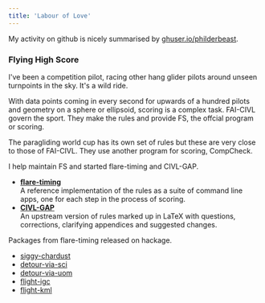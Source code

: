```yaml
---
title: 'Labour of Love'
---
```


My activity on github is nicely summarised by <a
href="https://ghuser.io/philderbeast"
target="_blank">ghuser.io/philderbeast</a>.

### Flying High Score

I've been a competition pilot, racing other hang glider pilots around
unseen turnpoints in the sky. It's a wild ride.

With data points coming in every second for upwards of a hundred pilots and
geometry on a sphere or ellipsoid, scoring is a complex task.  FAI-CIVL govern
the sport. They make the rules and provide FS, the offcial program or scoring.

The paragliding world cup has its own set of rules but these are very close to
those of FAI-CIVL. They use another program for scoring, CompCheck.

I help maintain FS and started flare-timing and CIVL-GAP.

* [**flare-timing**](http://www.flaretiming.com)  
    A reference implementation of the rules as a suite of command line apps,
    one for each step in the process of scoring.
* [**CIVL-GAP**](https://github.com/BlockScope/CIVL-GAP)  
    An upstream version of rules marked up in LaTeX with questions,
    corrections, clarifying appendices and suggested changes.

Packages from flare-timing released on hackage.

* [siggy-chardust](http://hackage.haskell.org/package/siggy-chardust)
* [detour-via-sci](http://hackage.haskell.org/package/detour-via-sci)
* [detour-via-uom](http://hackage.haskell.org/package/detour-via-uom)
* [flight-igc](http://hackage.haskell.org/package/flight-igc)
* [flight-kml](http://hackage.haskell.org/package/flight-kml)
